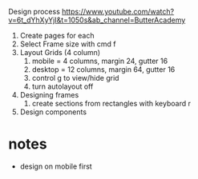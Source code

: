 Design process
https://www.youtube.com/watch?v=6t_dYhXyYjI&t=1050s&ab_channel=ButterAcademy

1. Create pages for each
2. Select Frame size with cmd f
3. Layout Grids (4 column)
   1. mobile = 4 columns, margin 24, gutter 16
   2. desktop = 12 columns, margin 64, gutter 16
   3. control g to view/hide grid
   4. turn autolayout off
4. Designing frames
   1. create sections from rectangles with keyboard r
5. Design components

# notes
- design on mobile first